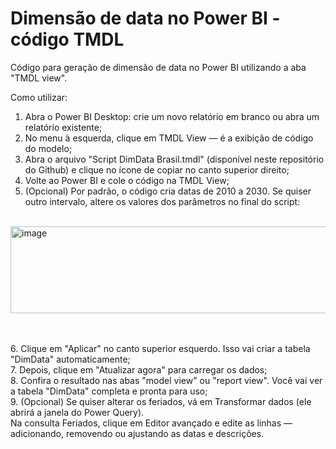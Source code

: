 # Dimensão de data no Power BI - código TMDL



Código para geração de dimensão de data no Power BI utilizando a aba "TMDL view". 



Como utilizar:


1. Abra o Power BI Desktop: crie um novo relatório em branco ou abra um relatório existente;
2. No menu à esquerda, clique em TMDL View — é a exibição de código do modelo;
3. Abra o arquivo "Script DimData Brasil.tmdl" (disponível neste repositório do Github) e clique no ícone de copiar no canto superior direito;
4. Volte ao Power BI e cole o código na TMDL View;
5. (Opcional) Por padrão, o código cria datas de 2010 a 2030. Se quiser outro intervalo, altere os valores dos parâmetros no final do script:<br><br>

<img width="1726" height="139" alt="image" src="https://github.com/user-attachments/assets/308e6797-dc23-4d75-aae4-ca5193140bb3" />

<br><br>
6. Clique em "Aplicar" no canto superior esquerdo. Isso vai criar a tabela "DimData" automaticamente;<br>
7. Depois, clique em "Atualizar agora" para carregar os dados;<br>
8. Confira o resultado nas abas "model view" ou "report view". Você vai ver a tabela "DimData" completa e pronta para uso;<br>
9. (Opcional) Se quiser alterar os feriados, vá em Transformar dados (ele abrirá a janela do Power Query). <br>
Na consulta Feriados, clique em Editor avançado e edite as linhas — adicionando, removendo ou ajustando as datas e descrições.


